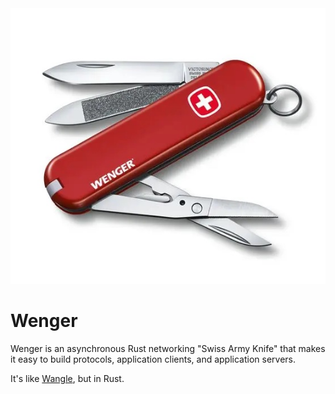 <img src="./res/wenger.jpg" alt="Wenger">

# Wenger

Wenger is an asynchronous Rust networking "Swiss Army Knife" that makes it easy to build protocols, application clients, and application servers.

It's like [Wangle](https://github.com/facebook/wangle/), but in Rust.
